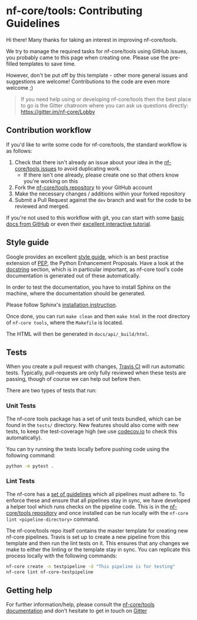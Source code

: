 # nf-core/tools: Contributing Guidelines

Hi there! Many thanks for taking an interest in improving nf-core/tools.

We try to manage the required tasks for nf-core/tools using GitHub issues, you probably came to this page when creating one. Please use the pre-filled templates to save time.

However, don't be put off by this template - other more general issues and suggestions are welcome! Contributions to the code are even more welcome ;)

> If you need help using or developing nf-core/tools then the best place to go is the Gitter chatroom where you can ask us questions directly: https://gitter.im/nf-core/Lobby

## Contribution workflow
If you'd like to write some code for nf-core/tools, the standard workflow
is as follows:

1. Check that there isn't already an issue about your idea in the
   [nf-core/tools issues](https://github.com/nf-core/tools/issues) to avoid
   duplicating work.
    * If there isn't one already, please create one so that others know you're working on this
2. Fork the [nf-core/tools repository](https://github.com/nf-core/tools) to your GitHub account
3. Make the necessary changes / additions within your forked repository
4. Submit a Pull Request against the `dev` branch and wait for the code to be reviewed and merged.

If you're not used to this workflow with git, you can start with some [basic docs from GitHub](https://help.github.com/articles/fork-a-repo/) or even their [excellent interactive tutorial](https://try.github.io/).

## Style guide
Google provides an excellent [style guide](https://github.com/google/styleguide/blob/gh-pages/pyguide.md), which
is an best practise extension of [PEP](https://www.python.org/dev/peps/), the Python Enhancement Proposals. Have a look at the 
[docstring](https://github.com/google/styleguide/blob/gh-pages/pyguide.md#38-comments-and-docstrings) section, which is in particular
important, as nf-core tool's code documentation is generated out of these automatically.

In order to test the documentation, you have to install Sphinx on the machine, where the documentation should be generated.

Please follow Sphinx's [installation instruction](http://www.sphinx-doc.org/en/master/usage/installation.html).

Once done, you can run `make clean` and then `make html` in the root directory of `nf-core tools`, where the `Makefile` is located.

The HTML will then be generated in `docs/api/_build/html`.


## Tests
When you create a pull request with changes, [Travis CI](https://travis-ci.org/) will run automatic tests.
Typically, pull-requests are only fully reviewed when these tests are passing, though of course we can help out before then.

There are two types of tests that run:

### Unit Tests
The nf-core tools package has a set of unit tests bundled, which can be found in the `tests/` directory.
New features should also come with new tests, to keep the test-coverage high (we use [codecov.io](https://codecov.io/gh/nf-core/tools/) to check this automatically).

You can try running the tests locally before pushing code using the following command:

```bash
python -m pytest .
```

### Lint Tests
The nf-core has a [set of guidelines](http://nf-co.re/guidelines) which all pipelines must adhere to.
To enforce these and ensure that all pipelines stay in sync, we have developed a helper tool which runs checks on the pipeline code. This is in the [nf-core/tools repository](https://github.com/nf-core/tools) and once installed can be run locally with the `nf-core lint <pipeline-directory>` command.

The nf-core/tools repo itself contains the master template for creating new nf-core pipelines.
Travis is set up to create a new pipeline from this template and then run the lint tests on it.
This ensures that any changes we make to either the linting or the template stay in sync.
You can replicate this process locally with the following commands:

```bash
nf-core create -n testpipeline -d "This pipeline is for testing"
nf-core lint nf-core-testpipeline
```

## Getting help
For further information/help, please consult the [nf-core/tools documentation](https://github.com/nf-core/tools#documentation) and don't hesitate to get in touch on [Gitter](https://gitter.im/nf-core/Lobby)
